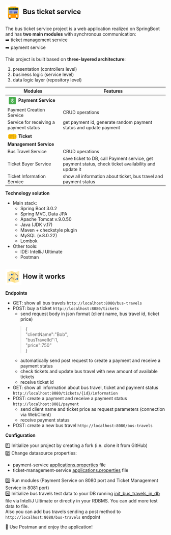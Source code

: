 <h2>  <img align="center" height="50" src="images/bus.png" width="50" alt=""/> Bus ticket service </h2>


The bus ticket service project is a web application realized on SpringBoot and has **two main modules** with synchronous communication: </br>
➡️ ticket management service </br>
➡️ payment service </br>

This project is built based on **three-layered architecture**:</br>
1. presentation (controllers level)
2. business logic (service level)
3. data logic layer (repository level)

| Modules                                                                                                   | Features                                                                                             |
|-----------------------------------------------------------------------------------------------------------|------------------------------------------------------------------------------------------------------|
| <img align="center" height="30" src="images/pay.png" width="30" alt=""/> **Payment Service**              |                                                                                                      |
| Payment Creation Service                                                                                  | CRUD operations                                                                                      |
| Service for receiving a payment status                                                                    | get payment id, generate random payment status and update payment                                    |
| <img align="center" height="30" src="images/ticket.png" width="30" alt=""/> **Ticket Management Service** |                                                                                                      |
| Bus Travel Service                                                                                        | CRUD operations                                                                                      |
| Ticket Buyer Service                                                                                      | save ticket to DB, call Payment service, get payment status, check ticket availability and update it |
| Ticket Information Service                                                                                | show all information about ticket, bus travel and payment status                                     |


**Technology solution**
* Main stack:
  * Spring Boot 3.0.2
  * Spring MVC, Data JPA
  * Apache Tomcat v.9.0.50
  * Java (JDK v.17)
  * Maven + checkstyle plugin
  * MySQL (v.8.0.22)
  * Lombok
* Other tools:
  * IDE: IntelliJ Ultimate
  * Postman

<h2>  <img align="center" height="50" src="images/map.png" width="50" alt=""/>  How it works </h2>


**Endpoints**

- GET: show all bus travels ```http://localhost:8080/bus-travels``` </br>
- POST: buy a ticket ```http://localhost:8080/tickets ```</br>
  - send request body in json format (client name, bus travel id, ticket price)  
  > { </br>
  >    "clientName":"Bob", </br>
  >    "busTravelId":1, </br>
  >    "price":750" </br>
  > } </br>
  - automatically send post request to create a payment and receive a payment status
  - check tickets and update bus travel with new amount of available tickets 
  - receive ticket id
- GET: show all information about bus travel, ticket and payment status ```http://localhost:8080/tickets/{id}/information ```</br>
- POST: create a payment and receive a payment status ```http://localhost:8081/payment ``` </br>
  - send client name and ticket price as request parameters (connection via WebClient)
  - receive payment status
- POST: create a new bus travel ```http://localhost:8080/bus-travels```

**Configuration**

1️⃣ Initialize your project by creating a fork (i.e. clone it from GitHub)</br>
2️⃣ Change datasource properties: </br>
- payment-service [applications.properties](payment-service/src/main/resources/application.properties) file</br>
- ticket-management-service [applications.properties](ticket-management-service/src/main/resources/application.properties) file </br>

3️⃣ Run modules (Payment Service on 8080 port and Ticket Management Service in 8081 port)</br>
4️⃣ Initialize bus travels test data to your DB running [init_bus_travels_in_db](ticket-management-service/src/main/resources/init_bus_travels_in_db.sql) file via IntelliJ Ultimate or directly in your RDBMS. You can add more test data to file.</br> 
Also you can add bus travels sending a post method to ```http://localhost:8080/bus-travels``` endpoint </br>

🎉 Use Postman and enjoy the application! </br>
